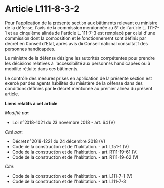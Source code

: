 # Article L111-8-3-2

Pour l'application de la présente section aux bâtiments relevant du ministre de la défense, l'avis de la commission
mentionnée au 5° de l'article L. 111-7-1 et au cinquième alinéa de l'article L. 111-7-3 est remplacé par celui d'une
commission dont la composition et le fonctionnement sont définis par décret en Conseil d'Etat, après avis du Conseil national
consultatif des personnes handicapées.

Le ministre de la défense désigne les autorités compétentes pour prendre les décisions relatives à l'accessibilité aux
personnes handicapées ou à mobilité réduite dans ces bâtiments.

Le contrôle des mesures prises en application de la présente section est exercé par des agents habilités du ministère de la
défense dans des conditions définies par le décret mentionné au premier alinéa du présent article.

**Liens relatifs à cet article**

_Modifié par_:

  - Loi n°2018-1021 du 23 novembre 2018 - art. 64 (V)

_Cité par_:

  - Décret n°2018-1221 du 24 décembre 2018 (V)
  - Code de la construction et de l'habitation. - art. L151-1 (V)
  - Code de la construction et de l'habitation. - art. R111-19-61 (V)
  - Code de la construction et de l'habitation. - art. R111-19-62 (V)

_Cite_:

  - Code de la construction et de l'habitation. - art. L111-7-1 (V)
  - Code de la construction et de l'habitation. - art. L111-7-3
